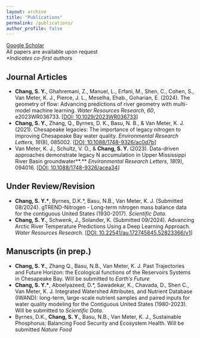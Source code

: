 ```yaml
---
layout: archive
title: "Publications"
permalink: /publications/
author_profile: false
---
```


[Google Scholar](https://scholar.google.com/citations?user=ramG_eYAAAAJ)  
All papers are available upon request  
*\*Indicates co-first authors*
## Journal Articles
- **Chang, S. Y.**, Ghahremani, Z., Manuel, L., Erfani, M., Shen, C., Cohen, S., Van Meter, K. J., Pierce, J. L., Meselha, Ehab., Goharian, E. (2024). The geometry of flow: Advancing predictions of river geometry with multi-model machine learning. *Water Resources Research*, *60*, e2023WR036733. [[DOI: 10.1029/2023WR036733](https://doi.org/10.1029/2023WR036733)]
- **Chang, S. Y.**, Zhang, Q., Byrnes, D. K., Basu, N. B., & Van Meter, K. J. (2021). Chesapeake legacies: The importance of legacy nitrogen to improving Chesapeake Bay water quality. *Environmental Research Letters*, *16*(8), 085002.  [[DOI: 10.1088/1748-9326/ac0d7b](https://iopscience.iop.org/article/10.1088/1748-9326/ac0d7b)]
- Van Meter, K. J., Schultz, V. O., & **Chang, S. Y.** (2023). Data-driven approaches demonstrate legacy N accumulation in Upper Mississippi River Basin groundwater**.** *Environmental Research Letters*, *18*(9), 094016. [[DOI: 10.1088/1748-9326/acea34](https://iopscience.iop.org/article/10.1088/1748-9326/acea34/meta)]

## Under Review/Revision
- **Chang, S. Y.\***, Byrnes, D.K.\*, Basu, N.B., Van Meter, K. J. (Submitted 08/2024). gTREND-Nitrogen - Long-term nitrogen mass balance data for the contiguous United States (1930-2017). *Scientific Data*.
- **Chang, S. Y.**, Schwenk, J., Solander, K. (Submitted 09/2024). Advancing Arctic River Temperature Predictions Using a Deep Learning Approach. *Water Resources Research*. [[DOI: 10.22541/au.172745845.52823366/v1](https://doi.org/10.22541/au.172745845.52823366/v1)]

## Manuscripts (in prep.)
- **Chang, S. Y.**, Zhang Q., Basu, N.B., Van Meter, K. J. Past Trajectories and Future Horizon: the Ecological functions of the Reservoirs Systems in Chesapeake Bay. Will be submitted to *Earth’s Future*
- **Chang, S. Y.\***, Aboelyazeed, D.\*, Sawadekar,  K., Chavada, D., Shen C., Van Meter, K. J. Integrated Watershed  Attributes, and Nutrient Database (IWAND): long-term, large-scale nutrient  samples and paired inputs for water quality modeling for the Contiguous  United States (1980-2023). Will be submitted to *Scientific Data.*      
- Byrnes,  D.K., **Chang, S. Y.**, Basu, N.B., Van Meter, K. J., Sustainable  Phosphorus: Balancing Food Security and Ecosystem Health. Will be submitted *Nature  Food*   



